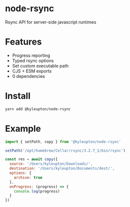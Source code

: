 # node-rsync
Rsync API for server-side javascript runtimes

# Features
* Progress reporting
* Typed rsync options
* Set custom executable path
* CJS + ESM exports
* 0 dependencies

# Install

```bash
yarn add @kyleupton/node-rsync
```

# Example

```javascript
import { setPath, copy } from '@kyleupton/node-rsync'

setPath('/opt/homebrew/Cellar/rsync/3.2.7_1/bin/rsync')

const res = await copy({
  source: '/Users/kyleupton/Downloads/',
  destination: '/Users/kyleupton/Documents/dest/',
  options: {
    archive: true
  },
  onProgress: (progress) => {
    console.log(progress)
  }
})
```
